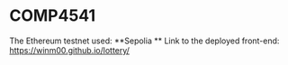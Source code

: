 # COMP4541

The Ethereum testnet used: **Sepolia **
Link to the deployed front-end: https://winm00.github.io/lottery/
